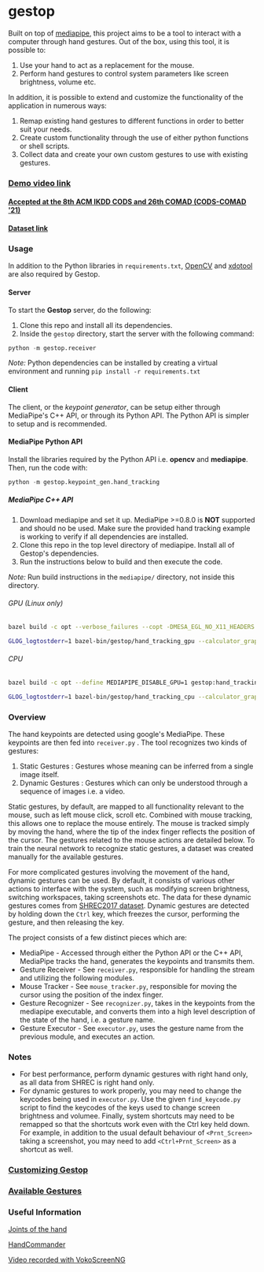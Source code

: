 # gestop

Built on top of [mediapipe](https://github.com/google/mediapipe), this project aims to be a tool to interact with a computer through hand gestures. Out of the box, using this tool, it is possible to:

1. Use your hand to act as a replacement for the mouse.
2. Perform hand gestures to control system parameters like screen brightness, volume etc.

In addition, it is possible to extend and customize the functionality of the application in numerous ways:

1. Remap existing hand gestures to different functions in order to better suit your needs.
2. Create custom functionality through the use of either python functions or shell scripts.
3. Collect data and create your own custom gestures to use with existing gestures. 

### [Demo video link](https://www.youtube.com/watch?v=K2UkIjK7BTI&t=19s)

#### [Accepted at the 8th ACM IKDD CODS and 26th COMAD (CODS-COMAD '21)](https://arxiv.org/abs/2010.13197)

#### [Dataset link](https://drive.google.com/drive/folders/1zMFQVKvpAhU-EKGxQNyFXKTu1TgBH23L?usp=sharing)

### Usage

In addition to the Python libraries in `requirements.txt`, [OpenCV](https://opencv.org/) and [xdotool](https://github.com/jordansissel/xdotool) are also required by Gestop.

#### Server

To start the **Gestop** server, do the following:

1. Clone this repo and install all its dependencies.
2. Inside the `gestop` directory, start the server with the following command:

``` python
python -m gestop.receiver
```

*Note:* Python dependencies can be installed by creating a virtual environment and running `pip install -r requirements.txt`

#### Client

The client, or the *keypoint generator*, can be setup either through MediaPipe's C++ API, or through its Python API. The Python API is simpler to setup and is recommended.

#### MediaPipe Python API

Install the libraries required by the Python API i.e. **opencv** and **mediapipe**. Then, run the code with:

``` python
python -m gestop.keypoint_gen.hand_tracking
```

##### MediaPipe C++ API

1. Download mediapipe and set it up. MediaPipe >=0.8.0 is **NOT** supported and should no be used. Make sure the provided hand tracking example is working to verify if all dependencies are installed.
2. Clone this repo in the top level directory of mediapipe. Install all of Gestop's dependencies.
3. Run the instructions below to build and then execute the code. 

*Note:* Run build instructions in the `mediapipe/` directory, not inside this directory.

###### GPU (Linux only)
``` sh
bazel build -c opt --verbose_failures --copt -DMESA_EGL_NO_X11_HEADERS --copt -DEGL_NO_X11 gestop:hand_tracking_gpu

GLOG_logtostderr=1 bazel-bin/gestop/hand_tracking_gpu --calculator_graph_config_file=gestop/keypoint_gen/hand_tracking_desktop_live.pbtxt
```

###### CPU
``` sh
bazel build -c opt --define MEDIAPIPE_DISABLE_GPU=1 gestop:hand_tracking_cpu

GLOG_logtostderr=1 bazel-bin/gestop/hand_tracking_cpu --calculator_graph_config_file=gestop/keypoint_gen/hand_tracking_desktop_live.pbtxt
```

### Overview

The hand keypoints are detected using google's MediaPipe. These keypoints are then fed into `receiver.py` . The tool recognizes two kinds of gestures:

1. Static Gestures : Gestures whose meaning can be inferred from a single image itself.
2. Dynamic Gestures : Gestures which can only be understood through a sequence of images i.e. a video.

Static gestures, by default, are mapped to all functionality relevant to the mouse, such as left mouse click, scroll etc. Combined with mouse tracking, this allows one to replace the mouse entirely. The mouse is tracked simply by moving the hand, where the tip of the index finger reflects the position of the cursor. The gestures related to the mouse actions are detailed below. To train the neural network to recognize static gestures, a dataset was created manually for the available gestures.

For more complicated gestures involving the movement of the hand, dynamic gestures can be used. By default, it consists of various other actions to interface with the system, such as modifying screen brightness, switching workspaces, taking screenshots etc. The data for these dynamic gestures comes from [SHREC2017 dataset](http://www-rech.telecom-lille.fr/shrec2017-hand/). Dynamic gestures are detected by holding down the `Ctrl` key, which freezes the cursor, performing the gesture, and then releasing the key.

The project consists of a few distinct pieces which are:

* MediaPipe - Accessed through either the Python API or the C++ API, MediaPipe tracks the hand, generates the keypoints and transmits them.
* Gesture Receiver - See `receiver.py`, responsible for handling the stream and utilizing the following modules.
* Mouse Tracker - See `mouse_tracker.py`, responsible for moving the cursor using the position of the index finger.
* Gesture Recognizer - See `recognizer.py`, takes in the keypoints from the mediapipe executable, and converts them into a high level description of the state of the hand, i.e. a gesture name.
* Gesture Executor - See `executor.py`, uses the gesture name from the previous module, and executes an action.

### Notes

* For best performance, perform dynamic gestures with right hand only, as all data from SHREC is right hand only.
* For dynamic gestures to work properly, you may need to change the keycodes being used in `executor.py`. Use the given `find_keycode.py` script to find the keycodes of the keys used to change screen brightness and volumee. Finally, system shortcuts may need to be remapped so that the shortcuts work even with the Ctrl key held down. For example, in addition to the usual default behaviour of `<Prnt_Screen>` taking a screenshot, you may need to add `<Ctrl+Prnt_Screen>` as a shortcut as well. 

### [Customizing Gestop](CUSTOMIZATION.md)

### [Available Gestures](GESTURES.md)

### Useful Information

[Joints of the hand](https://en.wikipedia.org/wiki/Interphalangeal_joints_of_the_hand)

[HandCommander](https://www.deuxexsilicon.com/handcommander/)

[Video recorded with VokoScreenNG](https://github.com/vkohaupt/vokoscreenNG)
